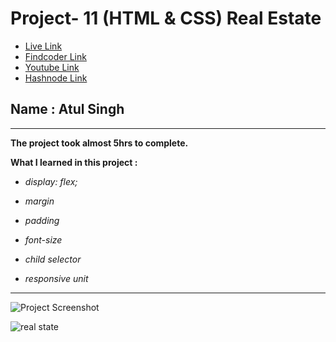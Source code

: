 # Project- 11 (HTML & CSS) Real Estate

- [Live Link](https://fsjs2-12th-dec-project-11.netlify.app/)
- [Findcoder Link](https://www.findcoder.io/project/real-estate/63a454101c432011560d0353)
- [Youtube Link](https://www.youtube.com/channel/UCBNc9Vs9mAFxnAKjzWRqDFQ)
- [Hashnode Link](https://atulsinghatul.hashnode.dev/)

## Name : Atul Singh

---

**The project took almost 5hrs to complete.**

**What I learned in this project :**

- _display: flex;_

- _margin_

- _padding_

- _font-size_

- _child selector_

- _responsive unit_

---

![Project Screenshot](https://img.shields.io/badge/LiveClass--12thDec-Project--11-blue)


![real state](https://user-images.githubusercontent.com/112545072/210151346-4a67a2ef-10fe-4ed6-9587-3146b06f5878.png)
